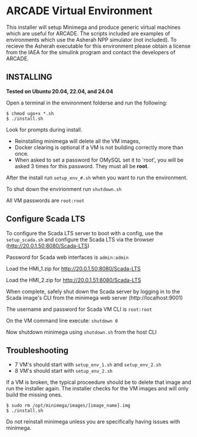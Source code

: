 # ARCADE Virtual Environment

This installer will setup Minimega and produce generic virtual machines which are useful for ARCADE. The scripts included are examples of environments which use the Asherah NPP simulator (not included). To recieve the Asherah executable for this environment please obtain a license from the IAEA for the simulink program and contact the developers of ARCADE.

## INSTALLING

**Tested on Ubuntu 20.04, 22.04, and 24.04**

Open a terminal in the environment folderse and run the following:

    $ chmod ugo+x *.sh
    $ ./install.sh

Look for prompts during install.
- Reinstalling minimega will delete all the VM images,
- Docker clearing is optional if a VM is not building correctly more than once.
- When asked to set a password for OMySQL set it to 'root', you will be asked 3 times for this password. They must all be **root**.

After the install run `setup_env_#.sh` when you want to run the environment. 

To shut down the envirionment run `shutdown.sh`

All VM passwords are `root:root`

## Configure Scada LTS
To configure the Scada LTS server to boot with a config, use the `setup_scada.sh` and configure the Scada LTS via the browser (http://20.0.1.50:8080/Scada-LTS)

Password for Scada web interfaces is `admin:admin`

Load the HMI_1.zip for http://20.0.1.50:8080/Scada-LTS

Load the HMI_2.zip for http://20.0.1.51:8080/Scada-LTS

When complete, safely shut down the Scada server by logging in to the Scada image's CLI from the minimega web server (http://localhost:9001)

The username and password for Scada VM CLI is `root:root`

On the VM command line execute: `shutdown 0`

Now shutdown minimega using `shutdown.sh` from the host CLI

## Troubleshooting

- 7 VM's should start with `setup_env_1.sh` and `setup_env_2.sh`
- 8 VM's should start with `setup_env_2.sh`

If a VM is broken, the typical proceedure should be to delete that image and run the installer again. The installer checks for the VM images and will only build the missing ones.

    $ sudo rm /opt/minimega/images/[image_name].img
    $ ./install.sh

Do not reinstall minimega unless you are specifically having issues with minimega.
